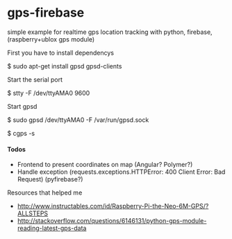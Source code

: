 # gps-firebase
simple example for realtime gps location tracking with python, firebase, (raspberry+ublox gps module)

First you have to install dependencys

$ sudo apt-get install gpsd gpsd-clients

Start the serial port

$ stty -F /dev/ttyAMA0 9600

Start gpsd

$ sudo gpsd /dev/ttyAMA0 -F /var/run/gpsd.sock

$  cgps -s

#### Todos
- Frontend to present coordinates on map (Angular? Polymer?)
- Handle exception (requests.exceptions.HTTPError: 400 Client Error: Bad Request) (pyfirebase?)


Resources that helped me
- http://www.instructables.com/id/Raspberry-Pi-the-Neo-6M-GPS/?ALLSTEPS
- http://stackoverflow.com/questions/6146131/python-gps-module-reading-latest-gps-data

